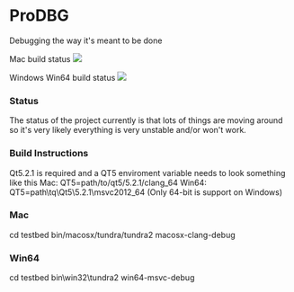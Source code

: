 ProDBG
======

Debugging the way it's meant to be done

Mac build status <img src="http://zenic.org:8111/app/rest/builds/buildType:(id:ProDBG_Mac)/statusIcon"/></a>

Windows Win64 build status <img src="http://zenic.org:8111/app/rest/builds/buildType:(id:ProDBG_Win64)/statusIcon"/></a>

### Status

The status of the project currently is that lots of things are moving around so it's very likely everything is very unstable and/or won't work.

### Build Instructions

Qt5.2.1 is required and a QT5 enviroment variable needs to look something like this
Mac: QT5=path/to/qt5/5.2.1/clang_64
Win64: QT5=path\tq\Qt5\5.2.1\msvc2012_64 (Only 64-bit is support on Windows)

### Mac

cd testbed
bin/macosx/tundra/tundra2 macosx-clang-debug

### Win64

cd testbed
bin\win32\tundra2 win64-msvc-debug
